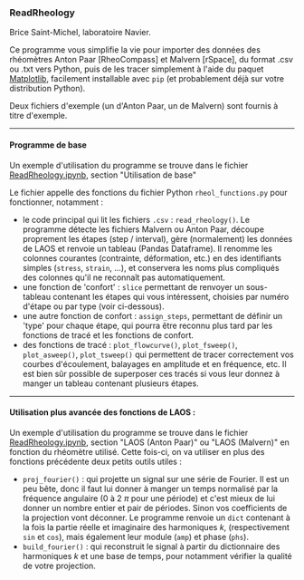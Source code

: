 ### ReadRheology 

Brice Saint-Michel, laboratoire Navier.

Ce programme vous simplifie la vie pour importer des données des rhéomètres Anton Paar [RheoCompass] et Malvern [rSpace], du format .csv ou .txt vers Python, puis de les tracer simplement à l'aide du paquet [Matplotlib](https://matplotlib.org/), facilement installable avec `pip` (et probablement déjà sur votre distribution Python). 

Deux fichiers d'exemple (un d'Anton Paar, un de Malvern) sont fournis à titre d'exemple.

------------------------------

#### Programme de base

Un exemple d'utilisation du programme se trouve dans le fichier [ReadRheology.ipynb](./ReadRheology.ipynb), section "Utilisation de base"

Le fichier appelle des fonctions du fichier Python `rheol_functions.py` pour fonctionner, notamment : 
 
* le code principal qui lit les fichiers `.csv` : `read_rheology()`. Le programme détecte les fichiers Malvern ou Anton Paar, découpe proprement les étapes (step / interval), gère (normalement) les données de LAOS et renvoie un tableau (Pandas Dataframe). Il renomme les colonnes courantes (contrainte, déformation, etc.) en des identifiants simples (`stress`, `strain`, ...), et conservera les noms plus compliqués des colonnes qu'il ne reconnaît pas automatiquement.
* une fonction de 'confort' :  `slice` permettant de renvoyer un sous-tableau contenant les étapes qui vous intéressent, choisies par numéro d'étape ou par type (voir ci-dessous).
* une autre fonction de confort :  `assign_steps`, permettant de définir un 'type' pour chaque étape, qui pourra être reconnu plus tard par les fonctions de tracé et les fonctions de confort.
* des fonctions de tracé :  `plot_flowcurve()`, `plot_fsweep()`, `plot_asweep()`, `plot_tsweep()` qui permettent de tracer correctement vos courbes d'écoulement, balayages en amplitude et en fréquence, etc. Il est bien sûr possible de superposer ces tracés si vous leur donnez à manger un tableau contenant plusieurs étapes.

--------

#### Utilisation plus avancée des fonctions de LAOS : 

Un exemple d'utilisation du programme se trouve dans le fichier [ReadRheology.ipynb](./ReadRheology.ipynb), section "LAOS (Anton Paar)" ou "LAOS (Malvern)" en fonction du rhéomètre utilisé. Cette fois-ci, on va utiliser en plus des fonctions précédente deux petits outils utiles : 

* `proj_fourier()` :  qui projette un signal sur une série de Fourier. Il est un peu bête, donc il faut lui donner à manger un temps normalisé par la fréquence angulaire (0 à 2 $\pi$ pour une période) et c'est mieux de lui donner un nombre entier et pair de périodes. Sinon vos coefficients de la projection vont déconner. Le programme renvoie un `dict` contenant à la fois la partie réelle et imaginaire des harmoniques $k$, (respectivement `sin` et `cos`), mais également leur module (`amp`) et phase (`phs`). 
* `build_fourier()` :  qui reconstruit le signal à partir du dictionnaire des harmoniques $k$ et une base de temps, pour notamment vérifier la qualité de votre projection.
